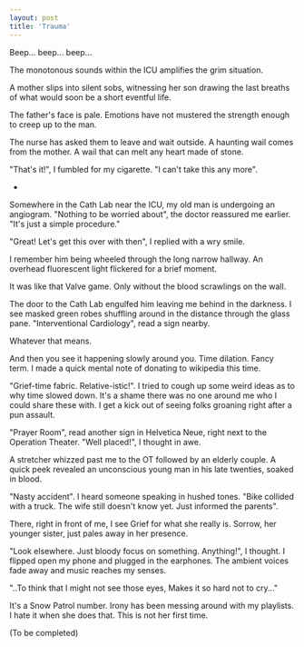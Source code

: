 ```yaml
---
layout: post
title: 'Trauma'
---
```


Beep... beep... beep...

The monotonous sounds within the ICU amplifies the grim situation.

A mother slips into silent sobs, witnessing her son drawing the last breaths of what would soon be a short eventful life. 

The father's face is pale. Emotions have not mustered the strength enough to creep up to the man.

The nurse has asked them to leave and wait outside. A haunting wail comes from the mother. A wail that can melt any heart made of stone.

"That's it!", I fumbled for my cigarette. "I can't take this any more".

*

Somewhere in the Cath Lab near the ICU, my old man is undergoing an angiogram. "Nothing to be worried about", the doctor reassured me earlier. "It's just a simple procedure."

"Great! Let's get this over with then", I replied with a wry smile.

I remember him being wheeled through the long narrow hallway. An overhead fluorescent light flickered for a brief moment.

It was like that Valve game. Only without the blood scrawlings on the wall.

The door to the Cath Lab engulfed him leaving me behind in the darkness. I see masked green robes shuffling around in the distance through the glass pane. "Interventional Cardiology", read a sign nearby. 

Whatever that means.

And then you see it happening slowly around you. Time dilation. Fancy term. I made a quick mental note of donating to wikipedia this time.

"Grief-time fabric. Relative-istic!". I tried to cough up some weird ideas as to why time slowed down. It's a shame there was no one around me who I could share these with. I get a kick out of seeing folks groaning right after a pun assault.

"Prayer Room", read another sign in Helvetica Neue, right next to the Operation Theater. "Well placed!", I thought in awe.

A stretcher whizzed past me to the OT followed by an elderly couple. A quick peek revealed an unconscious young man in his late twenties, soaked in blood.

"Nasty accident". I heard someone speaking in hushed tones. "Bike collided with a truck. The wife still doesn't know yet. Just informed the parents".

There, right in front of me, I see Grief for what she really is. Sorrow, her younger sister, just pales away in her presence.

"Look elsewhere. Just bloody focus on something. Anything!", I thought. I flipped open my phone and plugged in the earphones. The ambient voices fade away and music reaches my senses.

"..To think that I might not see those eyes,
Makes it so hard not to cry..."

It's a Snow Patrol number. Irony has been messing around with my playlists. I hate it when she does that. This is not her first time.

(To be completed)

